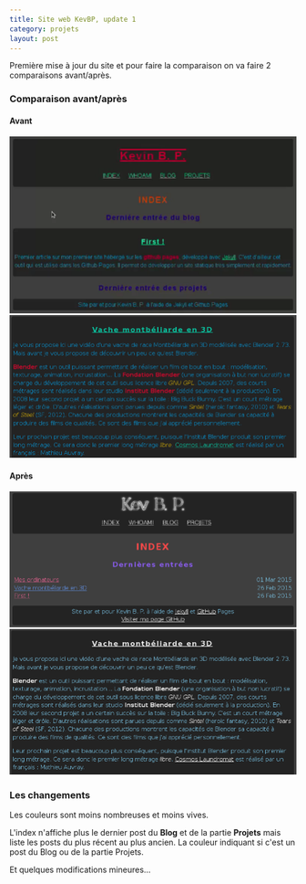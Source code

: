 ```yaml
---
title: Site web KevBP, update 1
category: projets
layout: post
---
```


Première mise à jour du site et pour faire la comparaison on va faire 2 comparaisons avant/après.

### Comparaison avant/après
#### Avant
![Avant 1](/data/update1/avant1.png)
![Avant 2](/data/update1/avant2.png)
#### Après
![Apres 1](/data/update1/apres1.png)
![Apres 2](/data/update1/apres2.png)

### Les changements

Les couleurs sont moins nombreuses et moins vives.

L'index n'affiche plus le dernier post du **Blog** et de la partie **Projets** mais liste les posts du plus récent au plus ancien. La couleur indiquant si c'est un post du Blog ou de la partie Projets.

Et quelques modifications mineures...
